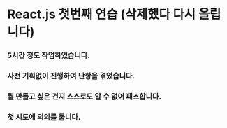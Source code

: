 # React.js 첫번째 연습 (삭제했다 다시 올립니다)
### 5시간 정도 작업하였습니다.
### 사전 기획없이 진행하여 난항을 겪었습니다.
### 뭘 만들고 싶은 건지 스스로도 알 수 없어 패스합니다.
### 첫 시도에 의의를 둡니다.
